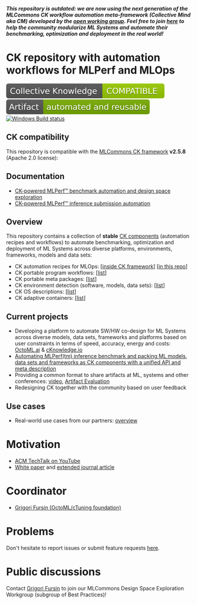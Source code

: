 ***This repository is outdated: we are now using the next generation of the MLCommons CK workflow automation meta-framework (Collective Mind aka CM) developed by the [open working group](https://github.com/mlcommons/ck/blob/master/docs/mlperf-education-workgroup.md). Feel free to join [here](https://forms.gle/i5gCDtBC8gMtcvRw6) to help the community modularize ML Systems and automate their benchmarking, optimization and deployment in the real world!***

# CK repository with automation workflows for MLPerf and MLOps

[![compatibility](https://github.com/ctuning/ck-guide-images/blob/master/ck-compatible.svg)](https://github.com/mlcommons/ck)
[![automation](https://github.com/ctuning/ck-guide-images/blob/master/ck-artifact-automated-and-reusable.svg)](https://cTuning.org/ae)
[![Windows Build status](https://ci.appveyor.com/api/projects/status/sgmfvegn78svfss0?svg=true)](https://ci.appveyor.com/project/gfursin/ck-mlops)

## CK compatibility

This repository is compatible with the [MLCommons CK framework](https://github.com/mlcommons/ck) **v2.5.8** (Apache 2.0 license):

## Documentation

* [CK-powered MLPerf&trade; benchmark automation and design space exploration](https://github.com/mlcommons/ck/blob/master/docs/mlperf-automation/README.md)
* [CK-powered MLPerf&trade; inference submission automation](https://github.com/mlcommons/ck-mlops/tree/main/module/bench.mlperf.inference)

## Overview

This repository contains a collection of **stable** [CK components](https://arxiv.org/pdf/2011.01149.pdf) 
(automation recipes and workflows) to automate benchmarking, optimization and deployment of ML Systems 
across diverse platforms, environments, frameworks, models and data sets: 

* CK automation recipes for MLOps: [[inside CK framework](https://github.com/mlcommons/ck/tree/master/ck/repo/module)] [[in this repo](https://github.com/mlcommons/ck-mlops/tree/master/module)]
* CK portable program workflows: [[list]( https://github.com/mlcommons/ck-mlops/tree/master/program )]
* CK portable meta packages: [[list]( https://github.com/mlcommons/ck-mlops/tree/master/package )]
* CK environment detection (software, models, data sets): [[list]( https://github.com/mlcommons/ck-mlops/tree/master/soft )]
* CK OS descriptions: [[list]( https://github.com/mlcommons/ck-mlops/tree/master/os )]
* CK adaptive containers: [[list]( https://github.com/mlcommons/ck-mlops/tree/master/docker )]

## Current projects
* Developing a platform to automate SW/HW co-design for ML Systems across diverse models, data sets, frameworks and platforms based on user constraints in terms of speed, accuracy, energy and costs: [OctoML.ai](https://OctoML.ai) & [cKnowledge.io](https://cKnowledge.io)
* [Automating MLPerf(tm) inference benchmark and packing ML models, data sets and frameworks as CK components with a unified API and meta description](https://github.com/mlcommons/ck/blob/master/docs/mlperf-automation/README.md)
* Providing a common format to share artifacts at ML, systems and other conferences: [video](https://youtu.be/DIkZxraTmGM), [Artifact Evaluation](https://cTuning.org/ae)
* Redesigning CK together with the community based on user feedback

## Use cases
* Real-world use cases from our partners: [overview](https://cKnowledge.org/partners.html)

# Motivation

* [ACM TechTalk on YouTube](https://www.youtube.com/watch?=7zpeIVwICa4)
* [White paper](https://arxiv.org/pdf/2006.07161.pdf) and [extended journal article](https://arxiv.org/pdf/2011.01149.pdf)

# Coordinator

* [Grigori Fursin (OctoML/cTuning foundation)](https://fursin.net)

# Problems

Don't hesitate to report issues or submit feature requests [here](https://github.com/mlcommons/ck-mlops/issues).

# Public discussions

Contact [Grigori Fursin](mailto:grigori@octoml.ai) to join our MLCommons Design Space Exploration Workgroup (subgroup of Best Practices)!
